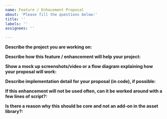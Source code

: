 ```yaml
---
name: Feature / Enhacement Proposal
about: 'Please fill the questions below:'
title: ''
labels: ''
assignees: ''

---
```


**Describe the project you are working on:**

**Describe how this feature / enhancement will help your project:**

**Show a mock up screenshots/video or a flow diagram explaining how your proposal will work:**

**Describe implementation detail for your proposal (in code), if possible:**

**If this enhancement will not be used often, can it be worked around with a few lines of script?:**

**Is there a reason why this should be core and not an add-on in the asset library?:**
